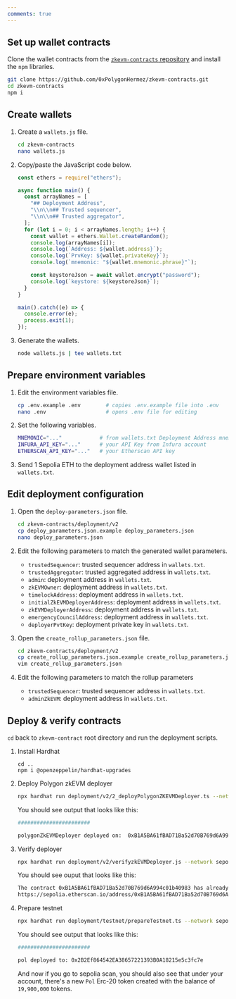 ```yaml
---
comments: true
---
```


## Set up wallet contracts

Clone the wallet contracts from the [`zkevm-contracts` repository](https://github.com/0xPolygonHermez/zkevm-contracts) and install the `npm` libraries.

```sh
git clone https://github.com/0xPolygonHermez/zkevm-contracts.git
cd zkevm-contracts
npm i
```

## Create wallets

1. Create a `wallets.js` file.

    ```sh
    cd zkevm-contracts
    nano wallets.js
    ```

2. Copy/paste the JavaScript code below.

    ```js
    const ethers = require("ethers");

    async function main() {
      const arrayNames = [
        "## Deployment Address",
        "\\n\\n## Trusted sequencer",
        "\\n\\n## Trusted aggregator",
      ];
      for (let i = 0; i < arrayNames.length; i++) {
        const wallet = ethers.Wallet.createRandom();
        console.log(arrayNames[i]);
        console.log(`Address: ${wallet.address}`);
        console.log(`PrvKey: ${wallet.privateKey}`);
        console.log(`mnemonic: "${wallet.mnemonic.phrase}"`);

        const keystoreJson = await wallet.encrypt("password");
        console.log(`keystore: ${keystoreJson}`);
      }
    }

    main().catch((e) => {
      console.error(e);
      process.exit(1);
    });
    ```

3. Generate the wallets.

    ```sh
    node wallets.js | tee wallets.txt
    ```

## Prepare environment variables

1. Edit the environment variables file.

    ```bash
    cp .env.example .env        # copies .env.example file into .env
    nano .env                   # opens .env file for editing
    ```

2. Set the following variables.

    ```sh
    MNEMONIC="..."            # from wallets.txt Deployment Address mnemonic
    INFURA_API_KEY="..."      # your API Key from Infura account
    ETHERSCAN_API_KEY="..."   # your Etherscan API key
    ```

3. Send 1 Sepolia ETH to the deployment address wallet listed in `wallets.txt`.

## Edit deployment configuration

1. Open the `deploy-parameters.json` file.

    ```sh
    cd zkevm-contracts/deployment/v2
    cp deploy_parameters.json.example deploy_parameters.json
    nano deploy_parameters.json
    ```

2. Edit the following parameters to match the generated wallet parameters.

    - `trustedSequencer`: trusted sequencer address in `wallets.txt`.
    - `trustedAggregator`: trusted aggregated address in `wallets.txt`.
    - `admin`: deployment address in `wallets.txt`.
    - `zkEVMOwner`: deployment address in `wallets.txt`.
    - `timelockAddress`: deployment address in `wallets.txt`.
    - `initialZkEVMDeployerAddress`: deployment address in `wallets.txt`.  
    - `zkEVMDeployerAddress`: deployment address in `wallets.txt`.  
    - `emergencyCouncilAddress`: deployment address in `wallets.txt`.
    - `deployerPvtKey`: deployment private key in `wallets.txt`.

3. Open the `create_rollup_parameters.json` file.

    ```bash
    cd zkevm-contracts/deployment/v2
    cp create_rollup_parameters.json.example create_rollup_parameters.json
    vim create_rollup_parameters.json
    ```

4. Edit the following parameters to match the rollup parameters
    - `trustedSequencer`:  trusted sequencer address in `wallets.txt`.
    - `adminZkEVM`: deployment address in `wallets.txt`.
## Deploy & verify contracts

`cd` back to `zkevm-contract` root directory and run the deployment scripts.

1. Install Hardhat

   ```
   cd ..
   npm i @openzeppelin/hardhat-upgrades
   ```

2. Deploy Polygon zkEVM deployer

   ```bash
   npx hardhat run deployment/v2/2_deployPolygonZKEVMDeployer.ts --network sepolia
   ```

   You should see output that looks like this:

   ```bash
   #######################
   
   polygonZkEVMDeployer deployed on:  0xB1A5BA61fBAD71Ba52d70B769d6A994c01b40983
   ```

3. Verify deployer

   ```bash
   npx hardhat run deployment/v2/verifyzkEVMDeployer.js --network sepolia
   ```

   You should see ouput that looks like this:

   ```bash
   The contract 0xB1A5BA61fBAD71Ba52d70B769d6A994c01b40983 has already been verified.
   https://sepolia.etherscan.io/address/0xB1A5BA61fBAD71Ba52d70B769d6A994c01b40983#code
   ```

4. Prepare testnet

   ```bash
   npx hardhat run deployment/testnet/prepareTestnet.ts --network sepolia
   ```

   You should see output that looks like this:

   ```bash
   #######################
   
   pol deployed to: 0x2B2Ef864542EA38657221393B0A18215e5c3fc7e
   ```

   And now if you go to sepolia scan, you should also see that under your account, there's a new `Pol` Erc-20 token created with the balance of `19,900,000` tokens.

